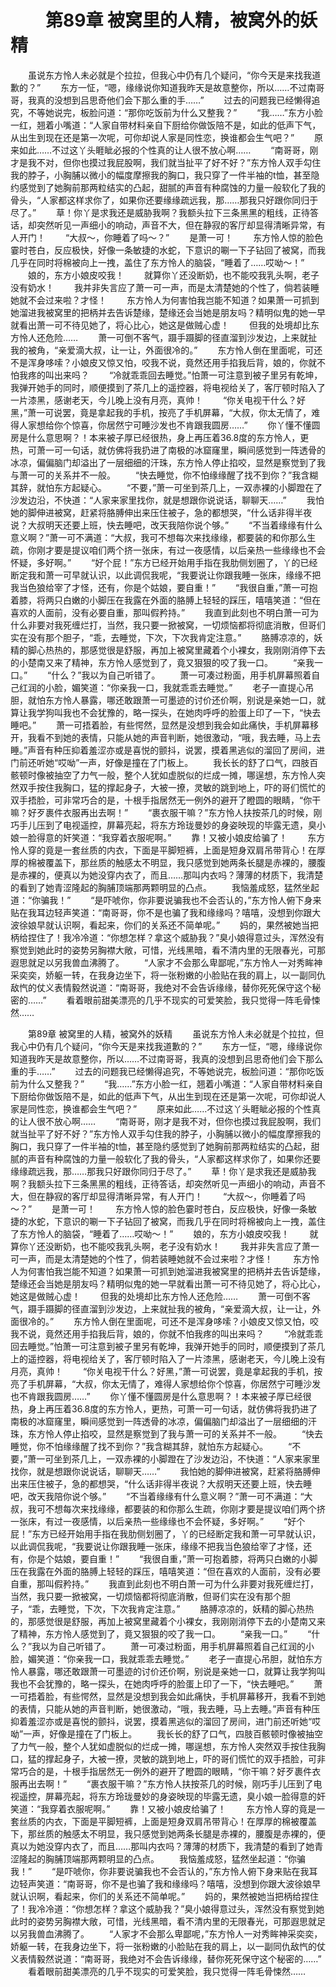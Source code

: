 # 　　第89章 被窝里的人精，被窝外的妖精
　　虽说东方怜人未必就是个拉拉，但我心中仍有几个疑问，“你今天是来找我道歉的？”
　　东方一怔，“嗯，缘缘说你知道我昨天是故意整你，所以……不过南哥哥，我真的没想到吕思奇他们会下那么重的手……”
　　过去的问题我已经懒得追究，不等她说完，板脸问道：“那你吃饭前为什么又整我？”
　　“我……”东方小脸一红，翘着小嘴道：“人家自带材料亲自下厨给你做饭陪不是，如此的低声下气，从出生到现在还是第一次呢，可你却说人家是同性恋，换谁都会生气吧？”
　　原来如此……不过这丫头睚眦必报的个性真的让人很不放心啊……
　　“南哥哥，刚才是我不对，但你也摸过我屁股啊，我们就当扯平了好不好？”东方怜人双手勾住我的脖子，小胸脯以微小的幅度摩擦我的胸口，我只穿了一件半袖的t恤，甚至隐约感觉到了她胸前那两粒结实的凸起，甜腻的声音有种腐蚀的力量一般软化了我的骨头，“人家都这样求你了，如果你还要缘缘疏远我，那……那我只好跟你同归于尽了。”
　　草！你丫是求我还是威胁我啊？我额头拉下三条黑黑的粗线，正待答话，却突然听见一声细小的响动，声音不大，但在静寂的客厅却显得清晰异常，有人开门！
　　“大叔～，你睡着了吗～？”
　　是萧一可！
　　东方怜人惊的脸色霎时苍白，反应极快，好像一条敏捷的水蛇，下意识的唰一下子钻回了被窝，而我几乎在同时将棉被向上一拽，盖住了东方怜人的脑袋，“睡着了……哎呦～！”
　　娘的，东方小娘皮咬我！
　　就算你丫还没断奶，也不能咬我乳头啊，老子没有奶水！
　　我并非失言应了萧一可一声，而是太清楚她的个性了，倘若装睡她就不会过来啦？才怪！
　　东方怜人为何害怕我岂能不知道？如果萧一可抓到她溜进我被窝里的把柄并去告诉楚缘，楚缘还会当她是朋友吗？精明似鬼的她一早就看出萧一可不待见她了，将心比心，她这是做贼心虚！
　　但我的处境却比东方怜人还危险……
　　萧一可倒不客气，蹑手蹑脚的径直溜到沙发边，上来就扯我的被角，“亲爱滴大叔，让一让，外面很冷的。”
　　东方怜人倒在里面呢，可还不是浑身哆嗦？小娘皮又惊又怕，咬我不说，竟然还用手掐我后背，娘的，你就不怕我疼的叫出来吗？
　　“冷就乖乖回去睡觉。”怕萧一可注意到被子里另有乾坤，我弹开她手的同时，顺便摸到了茶几上的遥控器，将电视给关了，客厅顿时陷入了一片漆黑，感谢老天，今儿晚上没有月亮，真帅！
　　“你关电视干什么？好黑，”萧一可说罢，竟是拿起我的手机，按亮了手机屏幕，“大叔，你太无情了，难得人家想给你个惊喜，你居然宁可睡沙发也不肯跟我圆房……”
　　你丫懂不懂圆房是什么意思啊？！本来被子厚已经很热，身上再压着36.8度的东方怜人，更热，可萧一可一句话，就仿佛将我扔进了南极的冰窟窿里，瞬间感觉到一阵透骨的冰凉，偏偏脑门却溢出了一层细细的汗珠，东方怜人停止掐咬，显然是察觉到了我与萧一可的关系并不一般。
　　“快去睡觉，你不怕缘缘醒了找不到你？”我含糊其辞，就怕东方起疑心。
　　“不要，”萧一可坐到茶几上，一双赤裸的小脚蹬在了沙发边沿，不快道：“人家来家里找你，就是想跟你说说话，聊聊天……”
　　我怕她的脚伸进被窝，赶紧将胳膊伸出来压住被子，急的都想哭，“什么话非得半夜说？大叔明天还要上班，快去睡吧，改天我陪你说个够。”
　　“不当着缘缘有什么意义啊？”萧一可不满道：“大叔，我可不想每次来找缘缘，都要装的和你那么生疏，你刚才要是提议咱们两个挤一张床，有过一夜感情，以后亲热一些缘缘也不会怀疑，多好啊。”
　　“好个屁！”东方已经开始用手指在我肋侧划圈了，丫的已经断定我和萧一可早就认识，以此调侃我呢，“我要说让你跟我睡一张床，缘缘不把我当色狼给宰了才怪，还有，你是个姑娘，要自重！”
　　“我很自重，”萧一可抱着膝，将两只白嫩的小脚压在我露在外面的胳膊上轻轻的踩压，嘻嘻笑道：“但在喜欢的人面前，没有必要自重，那叫假矜持。”
　　我直到此刻也不明白萧一可为什么非要对我死缠烂打，当然，我只要一掀被窝，一切烦恼都将彻底消散，但哥们实在没有那个胆子，“乖，去睡觉，下次，下次我肯定注意。”
　　胳膊凉凉的，妖精的脚心热热的，那感觉很是舒服，再加上被窝里藏着个小裸女，我刚刚消停下去的小楚南又来了精神，东方怜人感觉到了，竟又狠狠的咬了我一口。
　　“亲我一口。”
　　“什么？”我以为自己听错了。
　　萧一可凑过粉面，用手机屏幕照着自己红润的小脸，媚笑道：“你亲我一口，我就乖乖去睡觉。”
　　老子一直提心吊胆，就怕东方怜人暴露，哪还敢跟萧一可墨迹的讨价还价啊，别说是亲她一口，就算让我学狗叫我也不会犹豫的，略一探头，在她肉呼呼的脸蛋上印了一下，“快去睡吧。”
　　萧一可捂着脸，有些愕然，显然是没想到我会如此痛快，手机屏幕移开，我看不到她的表情，只能从她的声音判断，她很激动，“哦，我去睡，马上去睡。”声音有种压抑着羞涩亦或是喜悦的颤抖，说罢，摸着黑逃似的溜回了房间，进门前还听她“哎呦”一声，好像是撞在了门板上。
　　我长长的舒了口气，四肢百骸顿时像被抽空了力气一般，整个人犹如虚脱似的烂成一摊，哪逞想，东方怜人突然双手按住我胸口，猛的撑起身子，大被一撩，灵敏的跳到地上，吓的哥们慌忙的双手捂脸，可非常巧合的是，十根手指居然无一例外的避开了瞪圆的眼睛，“你干嘛？好歹裹件衣服再出去啊！”
　　“裹衣服干嘛？”东方怜人扶按茶几的时候，刚巧手儿压到了电视遥控，屏幕亮起，将东方玲珑曼妙的身姿映现的毕露无遗，臭小娘一脸得意的奸笑道：“我穿着衣服呢啊。”
　　靠！又被小娘皮给骗了！
　　东方怜人穿的竟是一套丝质的内衣，下面是平脚短裤，上面是短身双肩吊带背心！在厚厚的棉被覆盖下，那丝质的触感太不明显，我只感觉到她两条长腿是赤裸的，腰腹是赤裸的，便真以为她没穿内衣了，而且……那叫内衣吗？薄薄的材质下，我清楚的看到了她青涩隆起的胸脯顶端那两颗明显的凸点。
　　我恼羞成怒，猛然坐起道：“你骗我！”
　　“是吓唬你，你非要说骗我也不会否认的，”东方怜人俯下身来贴在我耳边轻声笑道：“南哥哥，你不是也骗了我和缘缘吗？嘻嘻，没想到你跟大波徐娘早就认识啊，看起来，你们的关系还不简单呢。”
　　妈的，果然被她当把柄给捏住了！我冷冷道：“你想怎样？拿这个威胁我？”臭小娘得意过头，浑然没有察觉到她此时的姿势另胸襟大敞，可惜，光线黑暗，看不清内里的无限春光，可那遐思就足以另我兽血沸腾了。
　　“人家才不会那么卑鄙呢，”东方怜人一对秀眸神采奕奕，娇躯一转，在我身边坐下，将一张粉嫩的小脸贴在我的肩上，以一副同仇敌忾的仗义表情毅然说道：“南哥哥，我绝对不会告诉缘缘，替你死死保守这个秘密的……”
　　看着眼前甜美漂亮的几乎不现实的可爱笑脸，我只觉得一阵毛骨悚然……

　　第89章 被窝里的人精，被窝外的妖精
　　虽说东方怜人未必就是个拉拉，但我心中仍有几个疑问，“你今天是来找我道歉的？”
　　东方一怔，“嗯，缘缘说你知道我昨天是故意整你，所以……不过南哥哥，我真的没想到吕思奇他们会下那么重的手……”
　　过去的问题我已经懒得追究，不等她说完，板脸问道：“那你吃饭前为什么又整我？”
　　“我……”东方小脸一红，翘着小嘴道：“人家自带材料亲自下厨给你做饭陪不是，如此的低声下气，从出生到现在还是第一次呢，可你却说人家是同性恋，换谁都会生气吧？”
　　原来如此……不过这丫头睚眦必报的个性真的让人很不放心啊……
　　“南哥哥，刚才是我不对，但你也摸过我屁股啊，我们就当扯平了好不好？”东方怜人双手勾住我的脖子，小胸脯以微小的幅度摩擦我的胸口，我只穿了一件半袖的t恤，甚至隐约感觉到了她胸前那两粒结实的凸起，甜腻的声音有种腐蚀的力量一般软化了我的骨头，“人家都这样求你了，如果你还要缘缘疏远我，那……那我只好跟你同归于尽了。”
　　草！你丫是求我还是威胁我啊？我额头拉下三条黑黑的粗线，正待答话，却突然听见一声细小的响动，声音不大，但在静寂的客厅却显得清晰异常，有人开门！
　　“大叔～，你睡着了吗～？”
　　是萧一可！
　　东方怜人惊的脸色霎时苍白，反应极快，好像一条敏捷的水蛇，下意识的唰一下子钻回了被窝，而我几乎在同时将棉被向上一拽，盖住了东方怜人的脑袋，“睡着了……哎呦～！”
　　娘的，东方小娘皮咬我！
　　就算你丫还没断奶，也不能咬我乳头啊，老子没有奶水！
　　我并非失言应了萧一可一声，而是太清楚她的个性了，倘若装睡她就不会过来啦？才怪！
　　东方怜人为何害怕我岂能不知道？如果萧一可抓到她溜进我被窝里的把柄并去告诉楚缘，楚缘还会当她是朋友吗？精明似鬼的她一早就看出萧一可不待见她了，将心比心，她这是做贼心虚！
　　但我的处境却比东方怜人还危险……
　　萧一可倒不客气，蹑手蹑脚的径直溜到沙发边，上来就扯我的被角，“亲爱滴大叔，让一让，外面很冷的。”
　　东方怜人倒在里面呢，可还不是浑身哆嗦？小娘皮又惊又怕，咬我不说，竟然还用手掐我后背，娘的，你就不怕我疼的叫出来吗？
　　“冷就乖乖回去睡觉。”怕萧一可注意到被子里另有乾坤，我弹开她手的同时，顺便摸到了茶几上的遥控器，将电视给关了，客厅顿时陷入了一片漆黑，感谢老天，今儿晚上没有月亮，真帅！
　　“你关电视干什么？好黑，”萧一可说罢，竟是拿起我的手机，按亮了手机屏幕，“大叔，你太无情了，难得人家想给你个惊喜，你居然宁可睡沙发也不肯跟我圆房……”
　　你丫懂不懂圆房是什么意思啊？！本来被子厚已经很热，身上再压着36.8度的东方怜人，更热，可萧一可一句话，就仿佛将我扔进了南极的冰窟窿里，瞬间感觉到一阵透骨的冰凉，偏偏脑门却溢出了一层细细的汗珠，东方怜人停止掐咬，显然是察觉到了我与萧一可的关系并不一般。
　　“快去睡觉，你不怕缘缘醒了找不到你？”我含糊其辞，就怕东方起疑心。
　　“不要，”萧一可坐到茶几上，一双赤裸的小脚蹬在了沙发边沿，不快道：“人家来家里找你，就是想跟你说说话，聊聊天……”
　　我怕她的脚伸进被窝，赶紧将胳膊伸出来压住被子，急的都想哭，“什么话非得半夜说？大叔明天还要上班，快去睡吧，改天我陪你说个够。”
　　“不当着缘缘有什么意义啊？”萧一可不满道：“大叔，我可不想每次来找缘缘，都要装的和你那么生疏，你刚才要是提议咱们两个挤一张床，有过一夜感情，以后亲热一些缘缘也不会怀疑，多好啊。”
　　“好个屁！”东方已经开始用手指在我肋侧划圈了，丫的已经断定我和萧一可早就认识，以此调侃我呢，“我要说让你跟我睡一张床，缘缘不把我当色狼给宰了才怪，还有，你是个姑娘，要自重！”
　　“我很自重，”萧一可抱着膝，将两只白嫩的小脚压在我露在外面的胳膊上轻轻的踩压，嘻嘻笑道：“但在喜欢的人面前，没有必要自重，那叫假矜持。”
　　我直到此刻也不明白萧一可为什么非要对我死缠烂打，当然，我只要一掀被窝，一切烦恼都将彻底消散，但哥们实在没有那个胆子，“乖，去睡觉，下次，下次我肯定注意。”
　　胳膊凉凉的，妖精的脚心热热的，那感觉很是舒服，再加上被窝里藏着个小裸女，我刚刚消停下去的小楚南又来了精神，东方怜人感觉到了，竟又狠狠的咬了我一口。
　　“亲我一口。”
　　“什么？”我以为自己听错了。
　　萧一可凑过粉面，用手机屏幕照着自己红润的小脸，媚笑道：“你亲我一口，我就乖乖去睡觉。”
　　老子一直提心吊胆，就怕东方怜人暴露，哪还敢跟萧一可墨迹的讨价还价啊，别说是亲她一口，就算让我学狗叫我也不会犹豫的，略一探头，在她肉呼呼的脸蛋上印了一下，“快去睡吧。”
　　萧一可捂着脸，有些愕然，显然是没想到我会如此痛快，手机屏幕移开，我看不到她的表情，只能从她的声音判断，她很激动，“哦，我去睡，马上去睡。”声音有种压抑着羞涩亦或是喜悦的颤抖，说罢，摸着黑逃似的溜回了房间，进门前还听她“哎呦”一声，好像是撞在了门板上。
　　我长长的舒了口气，四肢百骸顿时像被抽空了力气一般，整个人犹如虚脱似的烂成一摊，哪逞想，东方怜人突然双手按住我胸口，猛的撑起身子，大被一撩，灵敏的跳到地上，吓的哥们慌忙的双手捂脸，可非常巧合的是，十根手指居然无一例外的避开了瞪圆的眼睛，“你干嘛？好歹裹件衣服再出去啊！”
　　“裹衣服干嘛？”东方怜人扶按茶几的时候，刚巧手儿压到了电视遥控，屏幕亮起，将东方玲珑曼妙的身姿映现的毕露无遗，臭小娘一脸得意的奸笑道：“我穿着衣服呢啊。”
　　靠！又被小娘皮给骗了！
　　东方怜人穿的竟是一套丝质的内衣，下面是平脚短裤，上面是短身双肩吊带背心！在厚厚的棉被覆盖下，那丝质的触感太不明显，我只感觉到她两条长腿是赤裸的，腰腹是赤裸的，便真以为她没穿内衣了，而且……那叫内衣吗？薄薄的材质下，我清楚的看到了她青涩隆起的胸脯顶端那两颗明显的凸点。
　　我恼羞成怒，猛然坐起道：“你骗我！”
　　“是吓唬你，你非要说骗我也不会否认的，”东方怜人俯下身来贴在我耳边轻声笑道：“南哥哥，你不是也骗了我和缘缘吗？嘻嘻，没想到你跟大波徐娘早就认识啊，看起来，你们的关系还不简单呢。”
　　妈的，果然被她当把柄给捏住了！我冷冷道：“你想怎样？拿这个威胁我？”臭小娘得意过头，浑然没有察觉到她此时的姿势另胸襟大敞，可惜，光线黑暗，看不清内里的无限春光，可那遐思就足以另我兽血沸腾了。
　　“人家才不会那么卑鄙呢，”东方怜人一对秀眸神采奕奕，娇躯一转，在我身边坐下，将一张粉嫩的小脸贴在我的肩上，以一副同仇敌忾的仗义表情毅然说道：“南哥哥，我绝对不会告诉缘缘，替你死死保守这个秘密的……”
　　看着眼前甜美漂亮的几乎不现实的可爱笑脸，我只觉得一阵毛骨悚然……
